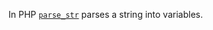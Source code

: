 In PHP [`parse_str`](https://www.php.net/manual/en/function.parse-str) parses a string into variables.